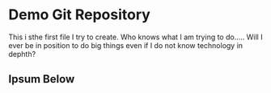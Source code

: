 
# Demo Git Repository 

This i sthe first file I try to create. Who knows what I am trying to do..... Will I ever be in position to do big things even if I do not know technology in dephth?

## Ipsum Below
